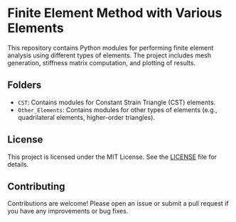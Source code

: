 # Finite Element Method with Various Elements

This repository contains Python modules for performing finite element analysis using different types of elements. The project includes mesh generation, stiffness matrix computation, and plotting of results.

## Folders

- `CST`: Contains modules for Constant Strain Triangle (CST) elements.
- `Other_Elements`: Contains modules for other types of elements (e.g., quadrilateral elements, higher-order triangles).

## License

This project is licensed under the MIT License. See the [LICENSE](LICENSE) file for details.

## Contributing

Contributions are welcome! Please open an issue or submit a pull request if you have any improvements or bug fixes.
